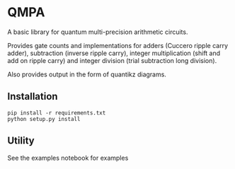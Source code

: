 # QMPA #
A basic library for quantum multi-precision arithmetic circuits. 

Provides gate counts and implementations for adders (Cuccero ripple carry adder), subtraction (inverse ripple carry), integer multiplication (shift and add on ripple carry) and integer division (trial subtraction long division). 

Also provides output in the form of quantikz diagrams.

## Installation ##

```
pip install -r requirements.txt
python setup.py install
```

## Utility ##
See the examples notebook for examples
